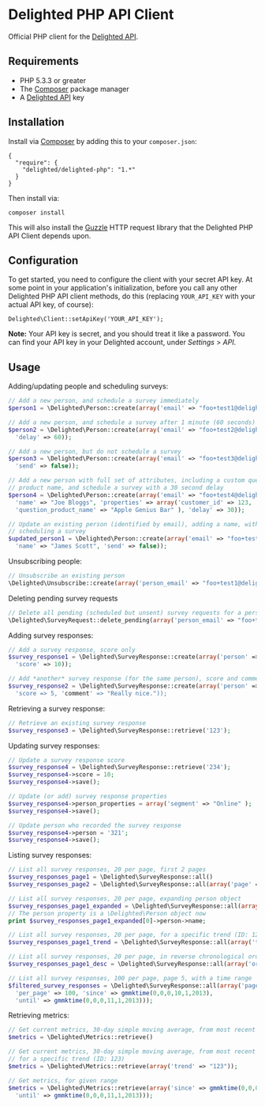 # Delighted PHP API Client

Official PHP client for the [Delighted API](https://delighted.com/docs/api).

## Requirements

- PHP 5.3.3 or greater
- The [Composer](http://getcomposer.org/) package manager
- A [Delighted API](https://delighted.com/docs/api) key

## Installation

Install via [Composer](http://getcomposer.org/) by adding this to your `composer.json`:

```
{
  "require": {
    "delighted/delighted-php": "1.*"
  }
}
```

Then install via:

```
composer install
```

This will also install the [Guzzle](https://github.com/guzzle/guzzle3) HTTP request library that the Delighted PHP API Client depends upon.

## Configuration

To get started, you need to configure the client with your secret API key. At some point in your application's initialization, before you call any other Delighted PHP API client methods, do this (replacing `YOUR_API_KEY` with your actual API key, of course):

```
Delighted\Client::setApiKey('YOUR_API_KEY');
```

**Note:** Your API key is secret, and you should treat it like a password. You can find your API key in your Delighted account, under *Settings* > *API*.

## Usage

Adding/updating people and scheduling surveys:

```php
// Add a new person, and schedule a survey immediately
$person1 = \Delighted\Person::create(array('email' => "foo+test1@delighted.com"));

// Add a new person, and schedule a survey after 1 minute (60 seconds)
$person2 = \Delighted\Person::create(array('email' => "foo+test2@delighted.com",
  'delay' => 60));

// Add a new person, but do not schedule a survey
$person3 = \Delighted\Person::create(array('email' => "foo+test3@delighted.com",
  'send' => false));

// Add a new person with full set of attributes, including a custom question
// product name, and schedule a survey with a 30 second delay
$person4 = \Delighted\Person::create(array('email' => "foo+test4@delighted.com",
  'name' => "Joe Bloggs", 'properties' => array('customer_id' => 123, 'country' => "USA",
  'question_product_name' => "Apple Genius Bar" ), 'delay' => 30));

// Update an existing person (identified by email), adding a name, without
// scheduling a survey
$updated_person1 = \Delighted\Person::create(array('email' => "foo+test1@delighted.com",
  'name' => "James Scott", 'send' => false));
```

Unsubscribing people:

```php
// Unsubscribe an existing person
\Delighted\Unsubscribe::create(array('person_email' => "foo+test1@delighted.com"))
```

Deleting pending survey requests

```php
// Delete all pending (scheduled but unsent) survey requests for a person, by email.
\Delighted\SurveyRequest::delete_pending(array('person_email' => "foo+test1@delighted.com"));
```

Adding survey responses:

```php
// Add a survey response, score only
$survey_response1 = \Delighted\SurveyResponse::create(array('person' => $person1->id,
  'score' => 10));

// Add *another* survey response (for the same person), score and comment
$survey_response2 = \Delighted\SurveyResponse::create(array('person' => $person1->id,
  'score => 5, 'comment' => "Really nice."));
```

Retrieving a survey response:

```php
// Retrieve an existing survey response
$survey_response3 = \Delighted\SurveyResponse::retrieve('123');
```

Updating survey responses:

```php
// Update a survey response score
$survey_response4 = \Delighted\SurveyResponse::retrieve('234');
$survey_response4->score = 10;
$survey_response4->save();

// Update (or add) survey response properties
$survey_response4->person_properties = array('segment' => "Online" );
$survey_response4->save();

// Update person who recorded the survey response
$survey_response4->person = '321';
$survey_response4->save();
```

Listing survey responses:

```php
// List all survey responses, 20 per page, first 2 pages
$survey_responses_page1 = \Delighted\SurveyResponse::all()
$survey_responses_page2 = \Delighted\SurveyResponse::all(array('page' => 2));

// List all survey responses, 20 per page, expanding person object
$survey_responses_page1_expanded = \Delighted\SurveyResponse::all(array('expand' => array('person')));
// The person property is a \Delighted\Person object now
print $survey_responses_page1_expanded[0]->person->name;

// List all survey responses, 20 per page, for a specific trend (ID: 123)
$survey_responses_page1_trend = \Delighted\SurveyResponse::all(array('trend' => "123"));

// List all survey responses, 20 per page, in reverse chronological order (newest first)
$survey_responses_page1_desc = \Delighted\SurveyResponse::all(array('order' => 'desc'));

// List all survey responses, 100 per page, page 5, with a time range
$filtered_survey_responses = \Delighted\SurveyResponse::all(array('page' => 5,
  'per_page' => 100, 'since' => gmmktime(0,0,0,10,1,2013),
  'until' => gmmktime(0,0,0,11,1,2013)));
```

Retrieving metrics:

```php
// Get current metrics, 30-day simple moving average, from most recent response
$metrics = \Delighted\Metrics::retrieve()

// Get current metrics, 30-day simple moving average, from most recent response,
// for a specific trend (ID: 123)
$metrics = \Delighted\Metrics::retrieve(array('trend' => "123"));

// Get metrics, for given range
$metrics = \Delighted\Metrics::retrieve(array('since' => gmmktime(0,0,0,10,1,2013),
  'until' => gmmktime(0,0,0,11,1,2013)));
```
